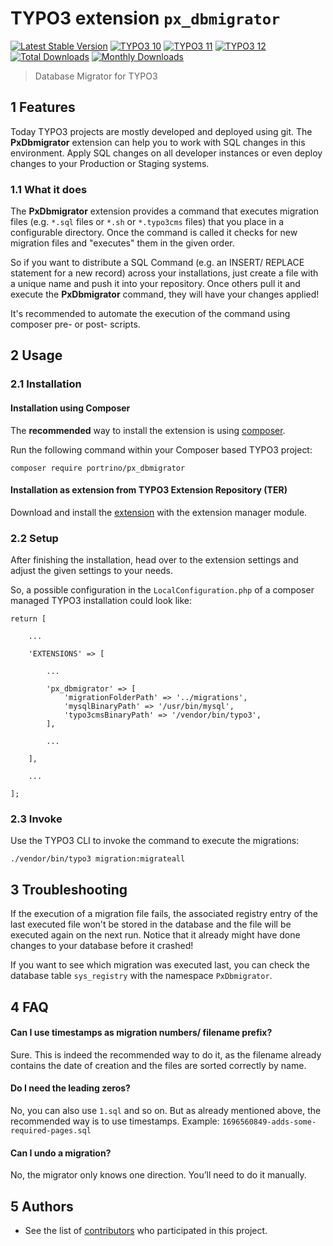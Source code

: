# TYPO3 extension `px_dbmigrator`

[![Latest Stable Version](https://poser.pugx.org/portrino/px_dbmigrator/v/stable)](https://packagist.org/packages/portrino/px_dbmigrator)
[![TYPO3 10](https://img.shields.io/badge/TYPO3-10-orange.svg)](https://get.typo3.org/version/10)
[![TYPO3 11](https://img.shields.io/badge/TYPO3-11-orange.svg)](https://get.typo3.org/version/11)
[![TYPO3 12](https://img.shields.io/badge/TYPO3-12-orange.svg)](https://get.typo3.org/version/12)
[![Total Downloads](https://poser.pugx.org/portrino/px_dbmigrator/downloads)](https://packagist.org/packages/portrino/px_dbmigrator)
[![Monthly Downloads](https://poser.pugx.org/portrino/px_dbmigrator/d/monthly)](https://packagist.org/packages/portrino/px_dbmigrator)

> Database Migrator for TYPO3

## 1 Features

Today TYPO3 projects are mostly developed and deployed using git. The **PxDbmigrator** extension can help you to work 
with SQL changes in this environment. Apply SQL changes on all developer instances or even deploy changes to your 
Production or Staging systems.

### 1.1 What it does

The **PxDbmigrator** extension provides a command that executes migration files (e.g. `*.sql` files or `*.sh` or 
`*.typo3cms` files) that you place in a configurable directory. 
Once the command is called it checks for new migration files and "executes" them in the given order.

So if you want to distribute a SQL Command (e.g. an INSERT/ REPLACE statement for a new record) across your 
installations, just create a file with a unique name and push it into your repository. Once others pull it and execute 
the **PxDbmigrator** command, they will have your changes applied!

It's recommended to automate the execution of the command using composer pre- or post- scripts.

## 2 Usage

### 2.1 Installation

#### Installation using Composer

The **recommended** way to install the extension is using [composer](https://getcomposer.org/).

Run the following command within your Composer based TYPO3 project:

```
composer require portrino/px_dbmigrator
```

#### Installation as extension from TYPO3 Extension Repository (TER)

Download and install the [extension](https://extensions.typo3.org/extension/px_dbmigrator) with the extension manager
module.

### 2.2 Setup

After finishing the installation, head over to the extension settings and adjust the given settings to your needs.

So, a possible configuration in the `LocalConfiguration.php` of a composer managed TYPO3 installation could look like:

```
return [

    ...
    
    'EXTENSIONS' => [
    
        ...
        
        'px_dbmigrator' => [
            'migrationFolderPath' => '../migrations',
            'mysqlBinaryPath' => '/usr/bin/mysql',
            'typo3cmsBinaryPath' => '/vendor/bin/typo3',
        ],
        
        ...
        
    ],
    
    ...
    
];
```

### 2.3 Invoke

Use the TYPO3 CLI to invoke the command to execute the migrations:

```
./vendor/bin/typo3 migration:migrateall
```


## 3 Troubleshooting

If the execution of a migration file fails, the associated registry entry of the last executed file won't be stored in 
the database and the file will be executed again on the next run. Notice that it already might have done changes to your
database before it crashed!

If you want to see which migration was executed last, you can check the database table `sys_registry` with the namespace
`PxDbmigrator`.

## 4 FAQ

#### Can I use timestamps as migration numbers/ filename prefix?

Sure. This is indeed the recommended way to do it, as the filename already contains the date of creation and the files 
are sorted correctly by name.

#### Do I need the leading zeros?

No, you can also use `1.sql` and so on. But as already mentioned above, the recommended way is to use timestamps.
Example: `1696560849-adds-some-required-pages.sql`

#### Can I undo a migration?

No, the migrator only knows one direction. You’ll need to do it manually.

## 5 Authors

* See the list of [contributors](https://github.com/portrino/px_dbmigrator/graphs/contributors) who participated in this project.
